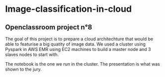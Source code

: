 # Image-classification-in-cloud
## Openclassroom project n°8

The goal of this project is to prepare a cloud architechture that would be able to featurise a big quatity of image data.
We used a cluster using Pyspark in AWS EMR using EC2 machines to build a master node and 3 slaves nodes to start with.

The notebook is the one we run in the cluster.
The presentation is what was shown to the jury.
